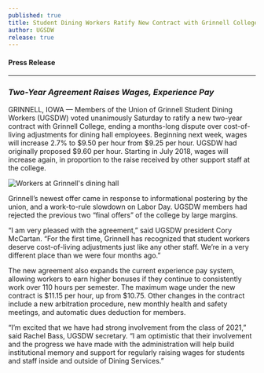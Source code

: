 ```yaml
---
published: true
title: Student Dining Workers Ratify New Contract with Grinnell College
author: UGSDW
release: true
---
```

#### Press Release

---

### *Two-Year Agreement Raises Wages, Experience Pay*

GRINNELL, IOWA — Members of the Union of Grinnell Student Dining Workers
(UGSDW) voted unanimously Saturday to ratify a new two-year contract with
Grinnell College, ending a months-long dispute over cost-of-living adjustments
for dining hall employees.  Beginning next week, wages will increase 2.7% to
$9.50 per hour from $9.25 per hour.  UGSDW had originally proposed $9.60
per hour.  Starting in July 2018, wages will increase again, in proportion
to the raise received by other support staff at the college.

![Workers at Grinnell's dining hall]({{site.baseurl}}/assets/uploads/dhall_stock_1.jpg)

Grinnell’s newest offer came in response to informational postering by the
union, and a work-to-rule slowdown on Labor Day.  UGSDW members had rejected
the previous two “final offers” of the college by large margins.

“I am very pleased with the agreement,” said UGSDW president Cory McCartan.
“For the first time, Grinnell has recognized that student workers deserve
cost-of-living adjustments just like any other staff.  We’re in a very
different place than we were four months ago.”

The new agreement also expands the current experience pay system, allowing
workers to earn higher bonuses if they continue to consistently work over 110
hours per semester.  The maximum wage under the new contract is $11.15 per
hour, up from $10.75.  Other changes in the contract include a new arbitration
procedure, new monthly health and safety meetings, and automatic dues deduction
for members.

“I’m excited that we have had strong involvement from the class of 2021,” said
Rachel Bass, UGSDW secretary.  “I am optimistic that their involvement and the
progress we have made with the administration will help build institutional
memory and support for regularly raising wages for students and staff inside
and outside of Dining Services.”
